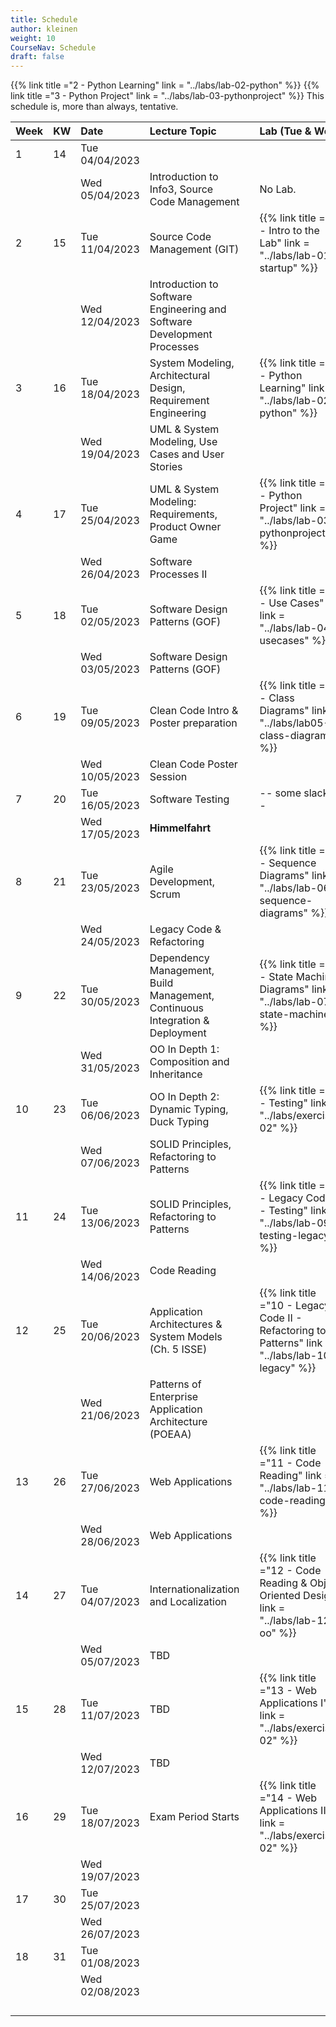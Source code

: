 ```yaml
---
title: Schedule
author: kleinen
weight: 10
CourseNav: Schedule
draft: false
---
```


{{% link title ="2 - Python Learning" link = "../labs/lab-02-python" %}} 
{{% link title ="3 - Python Project" link = "../labs/lab-03-pythonproject" %}}
This schedule is, more than always, tentative.

| Week | KW | Date           | Lecture Topic                                                                |   | Lab (Tue & Wed)                                                                                       |
|:-----|:---|:---------------|:-----------------------------------------------------------------------------|---|:------------------------------------------------------------------------------------------------------|
| 1    | 14 | Tue 04/04/2023 |                                                                              |   |                                                                                                       |
|      |    | Wed 05/04/2023 | Introduction to Info3, Source Code Management                                |   | No Lab.                                                                                               |
| 2    | 15 | Tue 11/04/2023 | Source Code Management (GIT)                                                 |   | {{% link title ="1 - Intro to the Lab" link = "../labs/lab-01-startup" %}}                            |
|      |    | Wed 12/04/2023 | Introduction to Software Engineering and Software Development Processes      |   |                                                                                                       |
| 3    | 16 | Tue 18/04/2023 | System Modeling, Architectural Design, Requirement Engineering               |   | {{% link title ="2 - Python Learning" link = "../labs/lab-02-python" %}}                              |
|      |    | Wed 19/04/2023 | UML & System Modeling, Use Cases and User Stories                            |   |                                                                                                       |
| 4    | 17 | Tue 25/04/2023 | UML & System Modeling: Requirements,  Product Owner Game                     |   | {{% link title ="3 - Python Project" link = "../labs/lab-03-pythonproject" %}}                                                                                                   |
|      |    | Wed 26/04/2023 | Software Processes  II                                                       |   |                                                                                                       |
| 5    | 18 | Tue 02/05/2023 | Software Design Patterns (GOF)                                               |   | {{% link title ="4 - Use Cases" link = "../labs/lab-04-usecases" %}}                                      |
|      |    | Wed 03/05/2023 | Software Design Patterns (GOF)                                               |   |                                                                                                       |
| 6    | 19 | Tue 09/05/2023 | Clean Code Intro &  Poster preparation                                       |   | {{% link title ="5 - Class Diagrams" link = "../labs/lab05-class-diagrams" %}}                                 |
|      |    | Wed 10/05/2023 | Clean Code Poster Session                                                    |   |                                                                                                       |
| 7    | 20 | Tue 16/05/2023 | Software Testing                                                             |   | -- some slack --                                                                                      |
|      |    | Wed 17/05/2023 | **Himmelfahrt**                                                              |   |                                                                                                       |
| 8    | 21 | Tue 23/05/2023 | Agile Development, Scrum                                                     |   | {{% link title ="6 -  Sequence Diagrams" link = "../labs/lab-06-sequence-diagrams" %}}                             |
|      |    | Wed 24/05/2023 | Legacy Code & Refactoring                                                    |   |                                                                                                       |
| 9    | 22 | Tue 30/05/2023 | Dependency Management, Build Management, Continuous Integration & Deployment |   | {{% link title ="7 -  State Machine Diagrams" link = "../labs/lab-07-state-machines" %}}                       |
|      |    | Wed 31/05/2023 | OO In Depth 1: Composition and Inheritance                                   |   |                                                                                                       |
| 10   | 23 | Tue 06/06/2023 | OO In Depth 2: Dynamic Typing, Duck Typing                                   |   | {{% link title ="8 -  Testing" link = "../labs/exercise-02" %}}                                       |
|      |    | Wed 07/06/2023 | SOLID Principles, Refactoring to Patterns                                    |   |                                                                                                       |
| 11   | 24 | Tue 13/06/2023 | SOLID Principles, Refactoring to Patterns                                    |   | {{% link title ="9 -  Legacy Code I - Testing" link = "../labs/lab-09-testing-legacy" %}}  |
|      |    | Wed 14/06/2023 | Code Reading                                                                 |   |                                                                                                       |
| 12   | 25 | Tue 20/06/2023 | Application Architectures &  System Models (Ch. 5 ISSE)                      |   | {{% link title ="10 -  Legacy Code II - Refactoring to Patterns" link = "../labs/lab-10-legacy" %}} |
|      |    | Wed 21/06/2023 | Patterns of Enterprise Application Architecture (POEAA)                      |   |                                                                                                       |
| 13   | 26 | Tue 27/06/2023 | Web Applications                                                             |   | {{% link title ="11 -  Code Reading" link = "../labs/lab-11-code-reading" %}}                                 |
|      |    | Wed 28/06/2023 | Web Applications                                                             |   |                                                                                                       |
| 14   | 27 | Tue 04/07/2023 | Internationalization and Localization                                        |   | {{% link title ="12 -  Code Reading & Object Oriented Design" link = "../labs/lab-12-oo" %}}                          |
|      |    | Wed 05/07/2023 | TBD                                                                          |   |                                                                                                       |
| 15   | 28 | Tue 11/07/2023 | TBD                                                                          |   | {{% link title ="13 -  Web Applications I" link = "../labs/exercise-02" %}}                           |
|      |    | Wed 12/07/2023 | TBD                                                                          |   |                                                                                                       |
| 16   | 29 | Tue 18/07/2023 | Exam Period Starts                                                           |   | {{% link title ="14 -  Web Applications II" link = "../labs/exercise-02" %}}                          |
|      |    | Wed 19/07/2023 |                                                                              |   |                                                                                                       |
| 17   | 30 | Tue 25/07/2023 |                                                                              |   |                                                                                                       |
|      |    | Wed 26/07/2023 |                                                                              |   |                                                                                                       |
| 18   | 31 | Tue 01/08/2023 |                                                                              |   |                                                                                                       |
|      |    | Wed 02/08/2023 |                                                                              |   |                                                                                                       |
|      |    |                |                                                                              |   |                                                                                                       |
|      |    |                |                                                                              |   |                                                                                                       |
|      |    |                |                                                                              |   |                                                                                                       |
|      |    |                |                                                                              |   |                                                                                                       |




